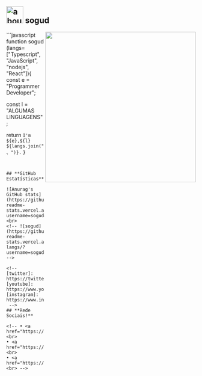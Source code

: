 
<!--
**sogud/sogud** is a ✨ _special_ ✨ repository because its `README.md` (this file) appears on your GitHub profile.

Here are some ideas to get you started:

- 🔭 I’m currently working on ...
- 🌱 I’m currently learning ...
- 👯 I’m looking to collaborate on ...
- 🤔 I’m looking for help with ...
- 💬 Ask me about ...
- 📫 How to reach me: ...
- 😄 Pronouns: ...
- ⚡ Fun fact: ...
-->
## <img width="45" alt="about" src="https://raw.github.com/elizarov/elizarov/master/about.png"> sogud

<!-- <img align="right" width="300" src="https://i.imgur.com/ugWb6BU.gif" /> -->
<img align="right" alt="" width="400px" src="https://media.giphy.com/media/SWoSkN6DxTszqIKEqv/giphy.gif" />
```javascript
function sogud (langs=["Typescript", "JavaScript", "nodejs", "React"]){
  const e = "Programmer Developer";
  
  const l = "ALGUMAS LINGUAGENS";
  
  return `I'm ${e},${l} ${langs.join("、")}.` 
}
```


## **GitHub Estatísticas**

![Anurag's GitHub stats](https://github-readme-stats.vercel.app/api?username=sogud&theme=radical&show_icons=true) <br>
<!-- ![sogud](https://github-readme-stats.vercel.app/api/top-langs/?username=sogud&hide=html&layout=compact&theme=radical) -->

<!-- [twitter]: https://twitter.com/
[youtube]: https://www.youtube.com/c
[instagram]: https://www.instagram.com/
 -->
## **Rede Sociais!**

<!-- • <a href="https://">Telegram</a><br>
• <a href="https://">Twitter</a><br>
• <a href="https://">Instagram</a><br> -->

